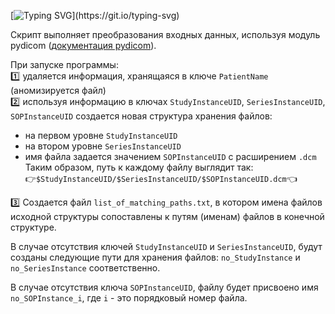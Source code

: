 [![Typing SVG](https://readme-typing-svg.herokuapp.com?font=Fira+Code&pause=4000&width=440&lines=%D0%92%D1%85%D0%BE%D0%B4%D0%BD%D1%8B%D0%B5+%D0%B4%D0%B0%D0%BD%D0%BD%D1%8B%D0%B5++%D0%B2+%D0%B4%D0%B8%D1%80%D0%B5%D0%BA%D1%82%D0%BE%D1%80%D0%B8%D0%B8+%60src%60.)](https://git.io/typing-svg)

Скрипт выполняет преобразования входных данных, используя модуль pydicom
([документация pydicom](https://pydicom.github.io/pydicom/stable)).

При запуске программы:</br>
:one: удаляется информация, хранящаяся в ключе `PatientName` (аномизируется файл)</br>
:two: используя информацию в ключах `StudyInstanceUID`, `SeriesInstanceUID`, `SOPInstanceUID` создается новая структура хранения файлов:</br>
* на первом уровне `StudyInstanceUID`</br>
* на втором уровне `SeriesInstanceUID`</br>
* имя файла задается значением `SOPInstanceUID` с расширением `.dcm`</br>
Таким образом, путь к каждому файлу выглядит так:</br>
:point_right:`$StudyInstanceUID/$SeriesInstanceUID/$SOPInstanceUID.dcm`:point_left:</br>

:three: Создается файл `list_of_matching_paths.txt`, в котором имена файлов исходной структуры сопоставлены к путям (именам) файлов в конечной структуре.

В случае отсутствия ключей `StudyInstanceUID` и `SeriesInstanceUID`, будут созданы следующие пути для хранения файлов: 
`no_StudyInstance` и `no_SeriesInstance` соответственно.

В случае отсутствия ключа `SOPInstanceUID`, файлу будет присвоено имя `no_SOPInstance_i`, где `i` - это порядковый номер файла.